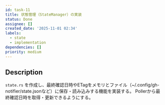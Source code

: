 ```yaml
---
id: task-11
title: 状態管理（StateManager）の実装
status: Done
assignee: []
created_date: '2025-11-01 02:34'
labels:
  - state
  - implementation
dependencies: []
priority: medium
---
```


## Description

<!-- SECTION:DESCRIPTION:BEGIN -->
`state.rs` を作成し、最終確認日時やETagをメモリとファイル（~/.config/gh-notifier/state.jsonなど）に保存・読み込みする機能を実装する。
Pollerから最終確認日時を取得・更新できるようにする。
<!-- SECTION:DESCRIPTION:END -->
